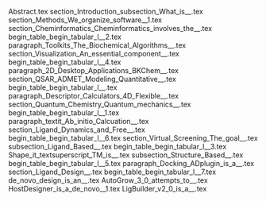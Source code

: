 Abstract.tex
section_Introduction_subsection_What_is__.tex
section_Methods_We_organize_software__1.tex
section_Cheminformatics_Cheminformatics_involves_the__.tex
begin_table_begin_tabular_l__2.tex
paragraph_Toolkits_The_Biochemical_Algorithms__.tex
section_Visualization_An_essential_component__.tex
begin_table_begin_tabular_l__4.tex
paragraph_2D_Desktop_Applications_BKChem__.tex
section_QSAR_ADMET_Modeling_Quantitative__.tex
begin_table_begin_tabular_l__.tex
paragraph_Descriptor_Calculators_4D_Flexible__.tex
section_Quantum_Chemistry_Quantum_mechanics__.tex
begin_table_begin_tabular_l__1.tex
paragraph_textit_Ab_initio_Calcuation__.tex
section_Ligand_Dynamics_and_Free__.tex
begin_table_begin_tabular_l__6.tex
section_Virtual_Screening_The_goal__.tex
subsection_Ligand_Based__.tex
begin_table_begin_tabular_l__3.tex
Shape_it_textsuperscript_TM_is__.tex
subsection_Structure_Based__.tex
begin_table_begin_tabular_l__5.tex
paragraph_Docking_ADplugin_is_a__.tex
section_Ligand_Design__.tex
begin_table_begin_tabular_l__7.tex
de_novo_design_is_an__.tex
AutoGrow_3_0_attempts_to__.tex
HostDesigner_is_a_de_novo__1.tex
LigBuilder_v2_0_is_a__.tex
